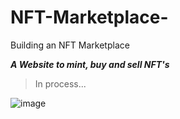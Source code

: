 
# NFT-Marketplace-
Building an NFT Marketplace

***A Website to mint, buy and sell NFT's***

>In process...


![image](https://user-images.githubusercontent.com/96918798/200164332-21e43f1f-4ea0-4c0d-b30e-801602320527.png)
